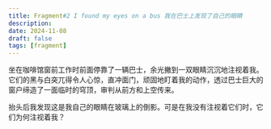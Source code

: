 ```yaml
---
title: Fragment#2 I found my eyes on a bus 我在巴士上发现了自己的眼睛
description: 
date: 2024-11-08
draft: false 
tags: [fragment] 
---
```

坐在咖啡馆窗前工作时前面停靠了一辆巴士，余光撇到一双眼睛沉沉地注视着我。它们的黑与白突兀得令人心惊，直冲面门，顽固地盯着我的动作，透过巴士巨大的窗户缔造了一面临时的穹顶，审判从前方和上空传来。

抬头后我发现这是我自己的眼睛在玻璃上的倒影。可是在我没有注视着它们时，它们为何注视着我？